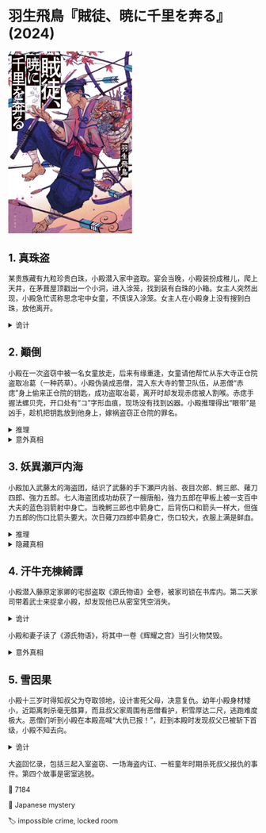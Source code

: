 # 羽生飛鳥『賊徒、暁に千里を奔る』(2024)

<img src=images/2024b_cover.jpg width=250/>

## 1. 真珠盗

某贵族藏有九粒珍贵白珠，小殿潜入家中盗取。宴会当晚，小殿装扮成稚儿，爬上天井，在茅葺屋顶戳出一个小洞，进入涂笼，找到装有白珠的小箱。女主人突然出现，小殿急忙谎称思念宅中女童，不慎误入涂笼。女主人在小殿身上没有搜到白珠，放他离开。

<details><summary>诡计</summary>
小殿用偷来的上等纸张制作假白珠，抓住女主人检查物品的时机，迅速用假白珠替换真白珠。小殿把九粒白珠藏在篳篥筒内，因女子不吹篳篥，女主人没有发现重量异常。
</details>

## 2. 顚倒

小殿在一次盗窃中被一名女童放走，后来有缘重逢，女童请他帮忙从东大寺正仓院盗取冶葛（一种药草）。小殿伪装成恶僧，混入东大寺的警卫队伍，从恶僧“赤痣”身上偷来正仓院的钥匙，成功盗取冶葛，离开时却发现赤痣被人割喉。赤痣手握法螺贝壳，开口处有“コ”字形血痕，现场没有找到凶器。小殿推理得出“眼带”是凶手，趁机把钥匙放到他身上，嫁祸盗窃正仓院的罪名。

<details><summary>推理</summary>
壳口破裂的法螺贝无法吹奏，赤痣却还拿在手中，说明它不是赤痣之物，而是凶手之物。凶手用锋利的法螺贝碎片割断赤痣的喉咙，用饼粘合碎片，然后与赤痣的法螺贝调换。“眼带”身上找到饼。
</details>

<details><summary>意外真相</summary>
冶葛是毒草而不是药草，女童是初代镰仓殿的大姫，请小殿取冶葛是为了自杀。
</details>

## 3. 妖異瀬戸内海

小殿加入武藤太的海盗团，结识了武藤的手下瀬戸内翁、夜目次郎、鰐三郎、薙刀四郎、強力五郎。七人海盗团成功劫获了一艘唐船，強力五郎在甲板上被一支百中大夫的蓝色羽箭射中身亡。当晚鰐三郎也中箭身亡，后背伤口和箭头一样大，但強力五郎的伤口比箭头要大。次日薙刀四郎中箭身亡，伤口较大，衣服上满是鲜血。

<details><summary>推理</summary>
人死后如果箭仍刺在身上，血会缓缓流出，在箭头周围形成血迹，鰐三郎的伤口正是如此，然而強力五郎和薙刀四郎的衣服上却满是鲜血。凶手先用腰刀刺死強力五郎和薙刀四郎，然后在伤口中插入事先藏好的蓝色羽箭箭头，伪装成被百中大夫杀害。大家看到疑似百中大夫的船影灯光，纷纷躲避，唯独武藤没有躲避（伏线），是因为他知道没有百中大夫在暗处射冷箭。武藤是凶手，他为了防止身上溅到回血，撕下船帆裹在身上，所以肩膀上沾到藁屑（伏线）。
</details>

<details><summary>隐藏真相</summary>
强力五郎被杀后，众人认为是百中大夫所为，小殿趁机除掉鳄三郎，伪装成百中大夫的杰作。小殿用一种名为“锷凿”的锥状工具快速刺入鰐三郎的头部，然后将百中大夫的箭插入伤口，看上去好像鰐三郎中箭倒地，头部撞到船舷出血。（伏线：如果鰐三郎中箭后倒地，那么他的帽子应该会掉落，头发也会散乱，但他死时头发整齐。）
</details>

## 4. 汗牛充棟綺譚

小殿潜入藤原定家卿的宅邸盗取《源氏物语》全卷，被家司锁在书库内。第二天家司带着武士来捉拿小殿，却发现他已从密室凭空消失。

<details><summary>诡计</summary>
小殿将竹制书架的书全部取出，使书架变轻且能轻易移动，在书架与墙壁之间制造出可藏人的间隙，然后把书重新排列，藏在书架后面。他事先穿上与武士相同颜色的衣服，涂黑面部。他故意拿出唐柜中的书放在外面，让家司和武士以为自己藏在唐柜中，当武士们包围唐柜时，从书架间隙出来，混入武士之中。他把《源氏物語》藏在衣服里带走。
</details>

小殿和妻子读了《源氏物语》，将其中一卷《辉耀之宫》当引火物焚毁。

<details><summary>意外真相</summary>
《辉耀之宫》是定家卿自己写的副本。定家卿不想它流入世间，听说它已被烧毁，这才放心。
</details>

## 5. 雪因果

小殿十三岁时得知叔父为夺取领地，设计害死父母，决意复仇。幼年小殿身材矮小，近距离刺杀毫无胜算，而且叔父家周围有恶僧看护，积雪厚达二尺，逃跑难度极大。恶僧们听到小殿在本殿高喊“大仇已报！”，赶到本殿时发现叔父已被斩下首级，小殿不知去向。

<details><summary>诡计</summary>
小殿将叔父珍视的龙笛扔到廊下，趁叔父俯身去捡，持刀刺入他的后背。小殿骑木马在雪地上滑行逃跑，朋友田鶴丸按约定在本殿高喊“大仇已报！”，引众人前往本殿。
</details>

大盗回忆录，包括三起入室盗窃、一场海盗内讧、一桩童年时期杀死叔父报仇的事件。第四个故事是密室逃脱。

:link: 7184

:file_folder: Japanese mystery

:label: impossible crime, locked room
